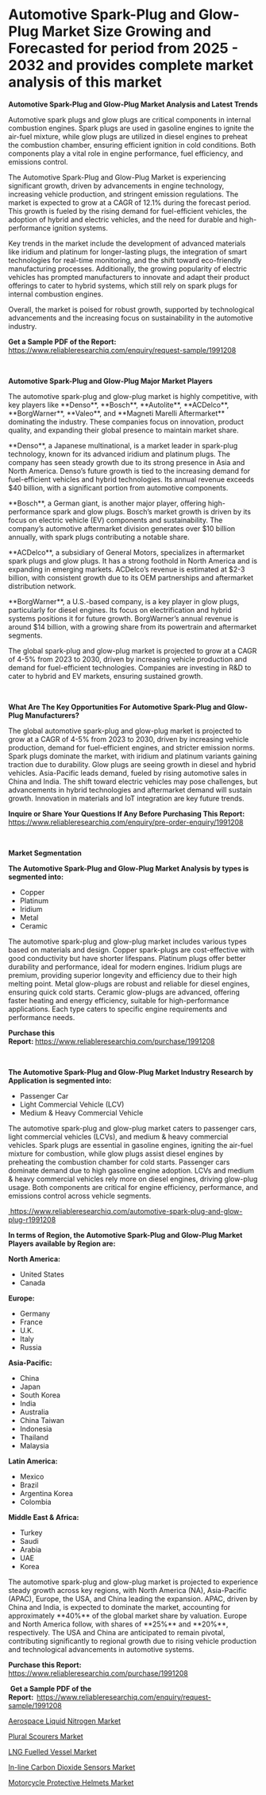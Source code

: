<p><h1>Automotive Spark-Plug and Glow-Plug Market Size Growing and Forecasted for period from 2025 - 2032 and provides complete market analysis of this market</h1></p><p><strong>Automotive Spark-Plug and Glow-Plug Market Analysis and Latest Trends</strong></p>
<p><p>Automotive spark plugs and glow plugs are critical components in internal combustion engines. Spark plugs are used in gasoline engines to ignite the air-fuel mixture, while glow plugs are utilized in diesel engines to preheat the combustion chamber, ensuring efficient ignition in cold conditions. Both components play a vital role in engine performance, fuel efficiency, and emissions control.</p><p>The Automotive Spark-Plug and Glow-Plug Market is experiencing significant growth, driven by advancements in engine technology, increasing vehicle production, and stringent emission regulations. The market is expected to grow at a CAGR of 12.1% during the forecast period. This growth is fueled by the rising demand for fuel-efficient vehicles, the adoption of hybrid and electric vehicles, and the need for durable and high-performance ignition systems.</p><p>Key trends in the market include the development of advanced materials like iridium and platinum for longer-lasting plugs, the integration of smart technologies for real-time monitoring, and the shift toward eco-friendly manufacturing processes. Additionally, the growing popularity of electric vehicles has prompted manufacturers to innovate and adapt their product offerings to cater to hybrid systems, which still rely on spark plugs for internal combustion engines.</p><p>Overall, the market is poised for robust growth, supported by technological advancements and the increasing focus on sustainability in the automotive industry.</p></p>
<p><strong>Get a Sample PDF of the Report:&nbsp;</strong> <a href="https://www.reliableresearchiq.com/enquiry/request-sample/1991208?utm_campaign=1159&utm_medium=2&utm_source=Github&utm_content=ia&utm_term=24012025&utm_id=automotive-spark-plug-and-glow-plug">https://www.reliableresearchiq.com/enquiry/request-sample/1991208</a></p>
<p>&nbsp;</p>
<p><strong>Automotive Spark-Plug and Glow-Plug Major Market Players</strong></p>
<p><p>The automotive spark-plug and glow-plug market is highly competitive, with key players like **Denso**, **Bosch**, **Autolite**, **ACDelco**, **BorgWarner**, **Valeo**, and **Magneti Marelli Aftermarket** dominating the industry. These companies focus on innovation, product quality, and expanding their global presence to maintain market share.</p><p>**Denso**, a Japanese multinational, is a market leader in spark-plug technology, known for its advanced iridium and platinum plugs. The company has seen steady growth due to its strong presence in Asia and North America. Denso’s future growth is tied to the increasing demand for fuel-efficient vehicles and hybrid technologies. Its annual revenue exceeds $40 billion, with a significant portion from automotive components.</p><p>**Bosch**, a German giant, is another major player, offering high-performance spark and glow plugs. Bosch’s market growth is driven by its focus on electric vehicle (EV) components and sustainability. The company’s automotive aftermarket division generates over $10 billion annually, with spark plugs contributing a notable share.</p><p>**ACDelco**, a subsidiary of General Motors, specializes in aftermarket spark plugs and glow plugs. It has a strong foothold in North America and is expanding in emerging markets. ACDelco’s revenue is estimated at $2-3 billion, with consistent growth due to its OEM partnerships and aftermarket distribution network.</p><p>**BorgWarner**, a U.S.-based company, is a key player in glow plugs, particularly for diesel engines. Its focus on electrification and hybrid systems positions it for future growth. BorgWarner’s annual revenue is around $14 billion, with a growing share from its powertrain and aftermarket segments.</p><p>The global spark-plug and glow-plug market is projected to grow at a CAGR of 4-5% from 2023 to 2030, driven by increasing vehicle production and demand for fuel-efficient technologies. Companies are investing in R&D to cater to hybrid and EV markets, ensuring sustained growth.</p></p>
<p>&nbsp;</p>
<p><strong>What Are The Key Opportunities For Automotive Spark-Plug and Glow-Plug Manufacturers?</strong></p>
<p><p>The global automotive spark-plug and glow-plug market is projected to grow at a CAGR of 4-5% from 2023 to 2030, driven by increasing vehicle production, demand for fuel-efficient engines, and stricter emission norms. Spark plugs dominate the market, with iridium and platinum variants gaining traction due to durability. Glow plugs are seeing growth in diesel and hybrid vehicles. Asia-Pacific leads demand, fueled by rising automotive sales in China and India. The shift toward electric vehicles may pose challenges, but advancements in hybrid technologies and aftermarket demand will sustain growth. Innovation in materials and IoT integration are key future trends.</p></p>
<p><strong>Inquire or Share Your Questions If Any Before Purchasing This Report:</strong> <a href="https://www.reliableresearchiq.com/enquiry/pre-order-enquiry/1991208?utm_campaign=1159&utm_medium=2&utm_source=Github&utm_content=ia&utm_term=24012025&utm_id=automotive-spark-plug-and-glow-plug">https://www.reliableresearchiq.com/enquiry/pre-order-enquiry/1991208</a></p>
<p>&nbsp;</p>
<p><strong>Market Segmentation</strong></p>
<p><strong>The Automotive Spark-Plug and Glow-Plug Market Analysis by types is segmented into:</strong></p>
<p><ul><li>Copper</li><li>Platinum</li><li>Iridium</li><li>Metal</li><li>Ceramic</li></ul></p>
<p><p>The automotive spark-plug and glow-plug market includes various types based on materials and design. Copper spark-plugs are cost-effective with good conductivity but have shorter lifespans. Platinum plugs offer better durability and performance, ideal for modern engines. Iridium plugs are premium, providing superior longevity and efficiency due to their high melting point. Metal glow-plugs are robust and reliable for diesel engines, ensuring quick cold starts. Ceramic glow-plugs are advanced, offering faster heating and energy efficiency, suitable for high-performance applications. Each type caters to specific engine requirements and performance needs.</p></p>
<p><strong>Purchase this Report:&nbsp;</strong><a href="https://www.reliableresearchiq.com/purchase/1991208?utm_campaign=1159&utm_medium=2&utm_source=Github&utm_content=ia&utm_term=24012025&utm_id=automotive-spark-plug-and-glow-plug">https://www.reliableresearchiq.com/purchase/1991208</a></p>
<p>&nbsp;</p>
<p><strong>The Automotive Spark-Plug and Glow-Plug Market Industry Research by Application is segmented into:</strong></p>
<p><ul><li>Passenger Car</li><li>Light Commercial Vehicle (LCV)</li><li>Medium & Heavy Commercial Vehicle</li></ul></p>
<p><p>The automotive spark-plug and glow-plug market caters to passenger cars, light commercial vehicles (LCVs), and medium & heavy commercial vehicles. Spark plugs are essential in gasoline engines, igniting the air-fuel mixture for combustion, while glow plugs assist diesel engines by preheating the combustion chamber for cold starts. Passenger cars dominate demand due to high gasoline engine adoption. LCVs and medium & heavy commercial vehicles rely more on diesel engines, driving glow-plug usage. Both components are critical for engine efficiency, performance, and emissions control across vehicle segments.</p></p>
<p><a href="https://www.reliableresearchiq.com/automotive-spark-plug-and-glow-plug-r1991208?utm_campaign=1159&utm_medium=2&utm_source=Github&utm_content=ia&utm_term=24012025&utm_id=automotive-spark-plug-and-glow-plug">&nbsp;https://www.reliableresearchiq.com/automotive-spark-plug-and-glow-plug-r1991208</a></p>
<p><strong>In terms of Region, the Automotive Spark-Plug and Glow-Plug Market Players available by Region are:</strong></p>
<p>
    <p> <strong> North America: </strong>
        <ul>
            <li>United States</li>
            <li>Canada</li>
        </ul>
        </p> 
    <p> <strong> Europe: </strong>
        <ul>
            <li>Germany</li>
            <li>France</li>
            <li>U.K.</li>
            <li>Italy</li>
            <li>Russia</li>
        </ul>
        </p> 
    <p> <strong> Asia-Pacific: </strong>
        <ul>
            <li>China</li>
            <li>Japan</li>
            <li>South Korea</li>
            <li>India</li>
            <li>Australia</li>
            <li>China Taiwan</li>
            <li>Indonesia</li>
            <li>Thailand</li>
            <li>Malaysia</li>
        </ul>
        </p> 
    <p> <strong> Latin America: </strong>
        <ul>
            <li>Mexico</li>
            <li>Brazil</li>
            <li>Argentina Korea</li>
            <li>Colombia</li>
        </ul>
        </p> 
    <p> <strong> Middle East & Africa: </strong>
        <ul>
            <li>Turkey</li>
            <li>Saudi</li>
            <li>Arabia</li>
            <li>UAE</li>
            <li>Korea</li>
        </ul>
    </p>
    </p>
<p><p>The automotive spark-plug and glow-plug market is projected to experience steady growth across key regions, with North America (NA), Asia-Pacific (APAC), Europe, the USA, and China leading the expansion. APAC, driven by China and India, is expected to dominate the market, accounting for approximately **40%** of the global market share by valuation. Europe and North America follow, with shares of **25%** and **20%**, respectively. The USA and China are anticipated to remain pivotal, contributing significantly to regional growth due to rising vehicle production and technological advancements in automotive systems.</p></p>
<p><strong>Purchase this Report: </strong><a href="https://www.reliableresearchiq.com/purchase/1991208?utm_campaign=1159&utm_medium=2&utm_source=Github&utm_content=ia&utm_term=24012025&utm_id=automotive-spark-plug-and-glow-plug">https://www.reliableresearchiq.com/purchase/1991208</a></p>
<p>&nbsp;<strong>Get a Sample PDF of the Report:&nbsp;&nbsp;</strong><a href="https://www.reliableresearchiq.com/enquiry/request-sample/1991208?utm_campaign=1159&utm_medium=2&utm_source=Github&utm_content=ia&utm_term=24012025&utm_id=automotive-spark-plug-and-glow-plug">https://www.reliableresearchiq.com/enquiry/request-sample/1991208</a></p>
<p><strong></strong></p>
<p><p><a href="https://www.linkedin.com/pulse/global-aerospace-liquid-nitrogen-market-trends-analysis-dqyfc?utm_campaign=1159&utm_medium=2&utm_source=Github&utm_content=ia&utm_term=24012025&utm_id=automotive-spark-plug-and-glow-plug">Aerospace Liquid Nitrogen Market</a></p><p><a href="https://www.linkedin.com/pulse/plural-scourers-demand-sales-growth-forecasts-2025-2032-6dise?utm_campaign=1159&utm_medium=2&utm_source=Github&utm_content=ia&utm_term=24012025&utm_id=automotive-spark-plug-and-glow-plug">Plural Scourers Market</a></p><p><a href="https://github.com/lisaeichler20775/Market-Research-Report-List-1/blob/main/lng-fuelled-vessel-market.md?utm_campaign=1159&utm_medium=2&utm_source=Github&utm_content=ia&utm_term=24012025&utm_id=automotive-spark-plug-and-glow-plug">LNG Fuelled Vessel Market</a></p><p><a href="https://www.linkedin.com/pulse/in-line-carbon-dioxide-sensors-market-structure-size-flm2e?utm_campaign=1159&utm_medium=2&utm_source=Github&utm_content=ia&utm_term=24012025&utm_id=automotive-spark-plug-and-glow-plug">In-line Carbon Dioxide Sensors Market</a></p><p><a href="https://github.com/yankimber90yankim/Market-Research-Report-List-1/blob/main/motorcycle-protective-helmets-market.md?utm_campaign=1159&utm_medium=2&utm_source=Github&utm_content=ia&utm_term=24012025&utm_id=automotive-spark-plug-and-glow-plug">Motorcycle Protective Helmets Market</a></p></p>